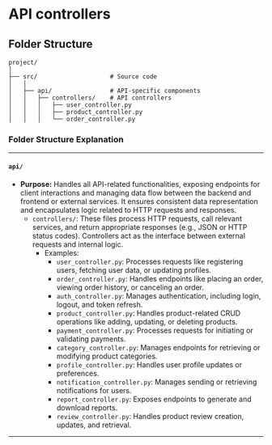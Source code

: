 # API controllers

## Folder Structure

```
project/
│
├── src/                    # Source code
│   │
│   ├── api/                # API-specific components
│   │   ├── controllers/    # API controllers
│   │   │   ├── user_controller.py
│   │   │   ├── product_controller.py
│   │   │   └── order_controller.py
```


### **Folder Structure Explanation**

* * *

#### **`api/`**

- **Purpose:** Handles all API-related functionalities, exposing endpoints for client interactions and managing data flow between the backend and frontend or external services. It ensures consistent data representation and encapsulates logic related to HTTP requests and responses.
    - `controllers/`: These files process HTTP requests, call relevant services, and return appropriate responses (e.g., JSON or HTTP status codes). Controllers act as the interface between external requests and internal logic.
        - Examples:
            - `user_controller.py`: Processes requests like registering users, fetching user data, or updating profiles.
            - `order_controller.py`: Handles endpoints like placing an order, viewing order history, or canceling an order.
            - `auth_controller.py`: Manages authentication, including login, logout, and token refresh.
            - `product_controller.py`: Handles product-related CRUD operations like adding, updating, or deleting products.
            - `payment_controller.py`: Processes requests for initiating or validating payments.
            - `category_controller.py`: Manages endpoints for retrieving or modifying product categories.
            - `profile_controller.py`: Handles user profile updates or preferences.
            - `notification_controller.py`: Manages sending or retrieving notifications for users.
            - `report_controller.py`: Exposes endpoints to generate and download reports.
            - `review_controller.py`: Handles product review creation, updates, and retrieval.

* * *
